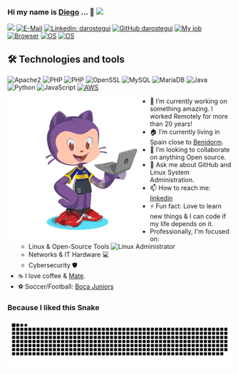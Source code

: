 ### Hi my name is [Diego](https://sndup.net/2rph/d) ...  👋 <img src="https://media.giphy.com/media/du3J3cXyzhj75IOgvA/giphy.gif" width="30">
![](https://komarev.com/ghpvc/?username=darostegui)
[![E-Mail](https://img.shields.io/badge/email-reveal-2a8?style=flat-square&logo=gmail&logoColor=white)](https://mailhide.io/e/HPBZmwOe)
[![Linkedin: darostegui](https://img.shields.io/badge/-darostegui-blue?style=flat-square&logo=Linkedin&logoColor=white&link=https://www.linkedin.com/in/darostegui/)](https://www.linkedin.com/in/darostegui/)
[![GitHub darostegui](https://img.shields.io/github/followers/darostegui?label=follow&style=social)](https://github.com/darostegui)
[![My job](https://img.shields.io/badge/My%20job-GitHub-success?style=flat-square&logo=github&logoColor=white)](https://www.GitHub.com/)
[![Browser](https://img.shields.io/badge/Browser-Arc-success?style=flat-square&logo=google-chrome&logoColor=white)]([https://arc.net](https://arc.net/gift/c408441a))
[![OS](https://img.shields.io/badge/OS-Sonoma-informational?style=flat-square&logo=apple&logoColor=white)](https://www.apple.com/macos/sonoma/)
[![OS](https://img.shields.io/badge/OS-Linux-informational?style=flat-square&logo=linux&logoColor=white)](https://en.wikipedia.org/wiki/Linux)


## 🛠  Technologies and tools

![Apache2](https://img.shields.io/badge/Apache2-black?style=flat-square&logo=apache)
![PHP](https://img.shields.io/badge/PHP-black?style=flat-square&logo=php)
![PHP](https://img.shields.io/badge/GitHub-black?style=flat-square&logo=GitHub)
![OpenSSL](https://img.shields.io/badge/OpenSSL-black?style=flat-square&logo=openssl)
![MySQL](https://img.shields.io/badge/-MySQL-black?style=flat-square&logo=mysql)
![MariaDB](https://img.shields.io/badge/MariaDB-black?style=flat-square&logo=mariadb)
![Java](https://img.shields.io/badge/Java-black?style=flat-square&logo=java)
![Python](https://img.shields.io/badge/-Python-black?style=flat-square&logo=Python)
![JavaScript](https://img.shields.io/badge/-JavaScript-black?style=flat-square&logo=javascript)
[![AWS](https://img.shields.io/badge/Learning-AWS-FF9900?style=flat-square&logo=amazon-aws&logoColor=white)](https://github.com/darostegui)

<img src="https://raw.githubusercontent.com/darostegui/darostegui/main/octocat-moving.gif" width="320" height="320" alt="Diego Miguel Arostegui Galarza" align='left'>

- 🔭 I’m currently working on something amazing. I worked Remotely for more than 20 years!
- 🏠 I’m currently living in Spain close to [Benidorm](https://en.visitbenidorm.es/).
- 👯 I’m looking to collaborate on anything Open source.
- 💬 Ask me about GitHub and Linux System Administration.
- 📫 How to reach me: [linkedin](https://www.linkedin.com/in/darostegui/)
- ⚡ Fun fact: Love to learn new things & I can code if my life depends on it.
- Professionally, I'm focused on:
   - Linux & Open-Source Tools <img src="https://media.giphy.com/media/qbFGJjbTm0SPe/giphy.gif" width="20" height="20" alt="Linux Administrator">
   - Networks & IT Hardware 💻
   - Cybersecurity 🛡️
- ☕️ I love coffee & [Mate](https://en.wikipedia.org/wiki/Yerba_mate).
- ⚽ Soccer/Football: [Boca Juniors](https://en.wikipedia.org/wiki/Boca_Juniors)


### Because I liked this Snake ###  
<picture>
  <source media="(prefers-color-scheme: dark)" srcset="https://raw.githubusercontent.com/darostegui/darostegui/output/github-contribution-grid-snake-dark.svg">
  <source media="(prefers-color-scheme: light)" srcset="https://raw.githubusercontent.com/darostegui/darostegui/output/github-contribution-grid-snake.svg">
  <img alt="github contribution grid snake animation" src="https://raw.githubusercontent.com/darostegui/darostegui/output/github-contribution-grid-snake.svg">
</picture>

